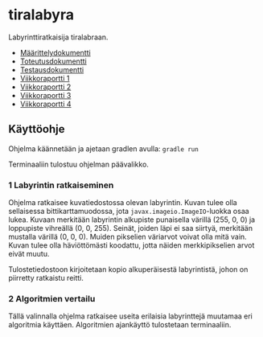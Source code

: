 # tiralabyra

Labyrinttiratkaisija tiralabraan.

* [Määrittelydokumentti](doc/maarittely.md)
* [Toteutusdokumentti](doc/toteutus.md)
* [Testausdokumentti](doc/testaus.md)
* [Viikkoraportti 1](doc/viikkoraportti1.md)
* [Viikkoraportti 2](doc/viikkoraportti2.md)
* [Viikkoraportti 3](doc/viikkoraportti3.md)
* [Viikkoraportti 4](doc/viikkoraportti4.md)

## Käyttöohje

Ohjelma käännetään ja ajetaan gradlen avulla: `gradle run`

Terminaaliin tulostuu ohjelman päävalikko.

### 1 Labyrintin ratkaiseminen

Ohjelma ratkaisee kuvatiedostossa olevan labyrintin. Kuvan tulee olla sellaisessa
bittikarttamuodossa, jota `javax.imageio.ImageIO`-luokka osaa lukea. Kuvaan
merkitään labyrintin alkupiste punaisella värillä (255, 0, 0) ja loppupiste
vihreällä (0, 0, 255). Seinät, joiden läpi ei saa siirtyä, merkitään mustalla
värillä (0, 0, 0). Muiden pikselien väriarvot voivat olla mitä vain. Kuvan
tulee olla häviöttömästi koodattu, jotta näiden merkkipikselien arvot eivät
muutu.

Tulostetiedostoon kirjoitetaan kopio alkuperäisestä labyrintistä, johon on
piirretty ratkaistu reitti.

### 2 Algoritmien vertailu

Tällä valinnalla ohjelma ratkaisee useita erilaisia labyrinttejä muutamaa eri
algoritmia käyttäen. Algoritmien ajankäyttö tulostetaan terminaaliin.